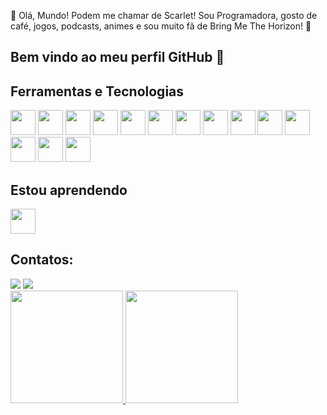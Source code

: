 👋 Olá, Mundo! 
Podem me chamar de Scarlet!
Sou Programadora, gosto de café, jogos, podcasts, animes e sou muito fã de Bring Me The Horizon! 🤟

## Bem vindo ao meu perfil GitHub 👋

## Ferramentas e Tecnologias
 <img src="https://cdn.jsdelivr.net/gh/devicons/devicon/icons/confluence/confluence-original-wordmark.svg" width="40" height="40"/> <img src="https://cdn.jsdelivr.net/gh/devicons/devicon/icons/docker/docker-original-wordmark.svg" width="40" height="40"/> <img src="https://cdn.jsdelivr.net/gh/devicons/devicon/icons/github/github-original-wordmark.svg" width="40" height="40"/> <img src="https://cdn.jsdelivr.net/gh/devicons/devicon/icons/gitlab/gitlab-original-wordmark.svg" width="40" height="40"/> <img src="https://cdn.jsdelivr.net/gh/devicons/devicon/icons/html5/html5-original-wordmark.svg" width="40" height="40"/> <img src="https://cdn.jsdelivr.net/gh/devicons/devicon/icons/java/java-original.svg" width="40" height="40"/> <img src="https://cdn.jsdelivr.net/gh/devicons/devicon/icons/javascript/javascript-original.svg" width="40" height="40"/> <img src="https://cdn.jsdelivr.net/gh/devicons/devicon/icons/kubernetes/kubernetes-plain-wordmark.svg" width="40" height="40"/> <img src="https://cdn.jsdelivr.net/gh/devicons/devicon@latest/icons/angularjs/angularjs-original.svg" width="40" height="40" /> <img src="https://cdn.jsdelivr.net/gh/devicons/devicon@latest/icons/azuresqldatabase/azuresqldatabase-original.svg" width="40" height="40" /> <img src="https://cdn.jsdelivr.net/gh/devicons/devicon@latest/icons/bamboo/bamboo-original-wordmark.svg" width="40" height="40" /> <img src="https://cdn.jsdelivr.net/gh/devicons/devicon@latest/icons/azure/azure-original-wordmark.svg" width="40" height="40" /> <img src="https://cdn.jsdelivr.net/gh/devicons/devicon@latest/icons/cosmosdb/cosmosdb-original-wordmark.svg" width="40" height="40" /> <img src="https://cdn.jsdelivr.net/gh/devicons/devicon@latest/icons/jira/jira-original-wordmark.svg" width="40" height="40" />
          
          
          
          
          
 

## Estou aprendendo

 <img src="https://cdn.jsdelivr.net/gh/devicons/devicon/icons/java/java-original-wordmark.svg" width="40" height="40"/>

## Contatos:

<div>
<a href="https://www.instagram.com/misforttune/" target="_blank"><img src="https://img.shields.io/badge/-Instagram-%23E4405F?style=for-the-badge&logo=instagram&logoColor=white" target="_blank"></a>
<a href="https://www.linkedin.com/in/isabel-tolentino-528ba81b2/" target="_blank"><img src="https://img.shields.io/badge/-LinkedIn-%230077B5?style=for-the-badge&logo=linkedin&logoColor=white" target="_blank"></a>   
</div>

<div>
<a href="https://github.com/MissForttune">
<img height="180em" src="https://github-readme-stats.vercel.app/api/top-langs/?username=MissForttune&layout=compact&langs_count=7&theme=dracula"/>
<img height="180em" src="https://github-readme-stats.vercel.app/api?username=MissForttune&show_icons=true&theme=dracula&include_all_commits=true&count_private=true"/>
</div>
